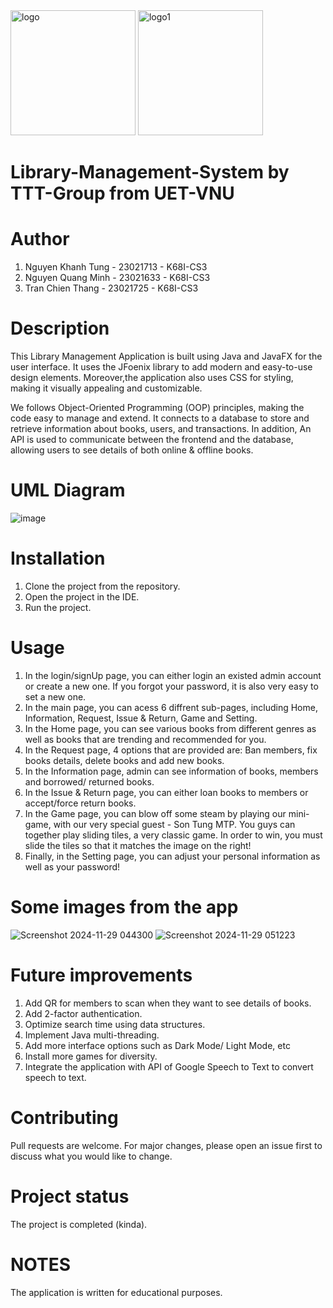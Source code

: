 <img src="https://github.com/user-attachments/assets/4ac56ce2-4cc4-45f1-a804-1a7abf6fc3a3" alt="logo" width="200"/>      
<img src="https://github.com/user-attachments/assets/dd0f5013-a4be-40ab-9d3d-451729ac35c1" alt="logo1" width="200"/>


# Library-Management-System by TTT-Group from UET-VNU
# Author
1. Nguyen Khanh Tung - 23021713 - K68I-CS3
2. Nguyen Quang Minh - 23021633 - K68I-CS3
3. Tran Chien Thang - 23021725 - K68I-CS3
# Description
This Library Management Application is built using Java and JavaFX for the user interface. It uses the JFoenix library to add modern and easy-to-use design elements. Moreover,the application also uses CSS for styling, making it visually appealing and customizable.

We follows Object-Oriented Programming (OOP) principles, making the code easy to manage and extend. It connects to a database to store and retrieve information about books, users, and transactions. In addition, An API is used to communicate between the frontend and the database, allowing users to see details of both online & offline books.
# UML Diagram
![image](https://github.com/user-attachments/assets/1d85c6be-def6-497f-bc51-8f7d887e0e55)

# Installation
1. Clone the project from the repository.
2. Open the project in the IDE.
3. Run the project.
# Usage
1. In the login/signUp page, you can either login an existed admin account or create a new one. If you forgot your password, it is also very easy to set a new one.
2. In the main page, you can acess 6 diffrent sub-pages, including Home, Information, Request, Issue & Return, Game and Setting.
3. In the Home page, you can see various books from different genres as well as books that are trending and recommended for you.
4. In the Request page, 4 options that are provided are: Ban members, fix books details, delete books and add new books.
5. In the Information page, admin can see information of books, members and borrowed/ returned books.
6. In the Issue & Return page, you can either loan books to members or accept/force return books.
7. In the Game page, you can blow off some steam by playing our mini-game, with our very special guest - Son Tung MTP. You guys can together play sliding tiles, a very classic game. In order to win, you must slide the tiles so that it matches the image on the right!
8. Finally, in the Setting page, you can adjust your personal information as well as your password!
# Some images from the app
![Screenshot 2024-11-29 044300](https://github.com/user-attachments/assets/9abaf0fe-1f01-4e69-8da7-d5557faa3611)
![Screenshot 2024-11-29 051223](https://github.com/user-attachments/assets/fd6f231a-f5c3-4bc7-9c57-7567faa1cf53)



# Future improvements
1. Add QR for members to scan when they want to see details of books.
2. Add 2-factor authentication.
3. Optimize search time using data structures.
4. Implement Java multi-threading.
5. Add more interface options such as Dark Mode/ Light Mode, etc
6. Install more games for diversity.
7. Integrate the application with API of Google Speech to Text to convert speech to text.
# Contributing
Pull requests are welcome. For major changes, please open an issue first to discuss what you would like to change.
# Project status
The project is completed (kinda).
# NOTES
The application is written for educational purposes.
